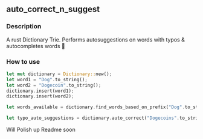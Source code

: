 ## auto_correct_n_suggest

### Description

A rust Dictionary Trie. Performs autosuggestions on words with typos & autocompletes words 🦀

### How to use

```rs
let mut dictionary = Dictionary::new();
let word1 = "Dog".to_string();
let word2 = "Dogecoin".to_string();
dictionary.insert(word1);
dictionary.insert(word2);

let words_available = dictionary.find_words_based_on_prefix("Dog".to_string())?; // vec!["Dog", "Dogecoin"]

let typo_auto_suggestions = dictionary.auto_correct("Dogecoins".to_string())?; // vec!["Dogecoin"]

```

Will Polish up Readme soon
